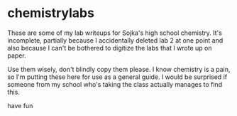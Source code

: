 # chemistrylabs
These are some of my lab writeups for Sojka's high school chemistry. It's incomplete, partially because I accidentally deleted lab 2 at one point and also because I can't be bothered to digitize the labs that I wrote up on paper.

Use them wisely, don't blindly copy them please. I know chemistry is a pain, so I'm putting these here for use as a general guide. I would be surprised if someone from my school who's taking the class actually manages to find this.

have fun

